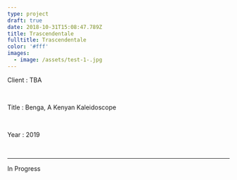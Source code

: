 ```yaml
---
type: project
draft: true
date: 2018-10-31T15:08:47.789Z
title: Trascendentale
fulltitle: Trascendentale
color: '#fff'
images:
  - image: /assets/test-1-.jpg
---
```

Client : TBA

<br/>

Title : Benga, A Kenyan Kaleidoscope

<br/>

Year : 2019

<br/>



- - -

In Progress
